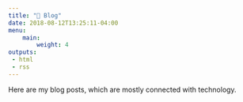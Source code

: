 ```yaml
---
title: "📝 Blog"
date: 2018-08-12T13:25:11-04:00
menu:
    main:
        weight: 4
outputs:
 - html
 - rss
---
```


Here are my blog posts, which are mostly connected with technology.
